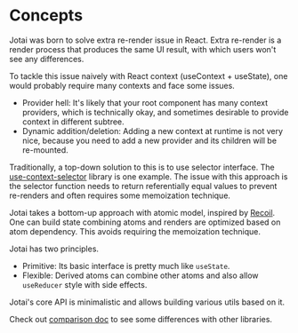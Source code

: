 # Concepts

Jotai was born to solve extra re-render issue in React.
Extra re-render is a render process that produces the same UI result,
with which users won't see any differences.

To tackle this issue naively with React context (useContext + useState),
one would probably require many contexts and face some issues.

- Provider hell: It's likely that your root component has many context providers, which is technically okay, and sometimes desirable to provide context in different subtree.
- Dynamic addition/deletion: Adding a new context at runtime is not very nice, because you need to add a new provider and its children will be re-mounted.

Traditionally, a top-down solution to this is to use selector interface.
The [use-context-selector](https://github.com/dai-shi/use-context-selector) library is one example.
The issue with this approach is the selector function needs to return
referentially equal values to prevent re-renders and often requires some memoization technique.

Jotai takes a bottom-up approach with atomic model, inspired by [Recoil](https://recoiljs.org/).
One can build state combining atoms and renders are optimized based on atom dependency.
This avoids requiring the memoization technique.

Jotai has two principles.

- Primitive: Its basic interface is pretty much like `useState`.
- Flexible: Derived atoms can combine other atoms and also allow `useReducer` style with side effects.

Jotai's core API is minimalistic and allows building various utils based on it.

Check out [comparison doc](./comparison.md) to see some differences with other libraries.
